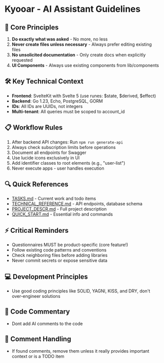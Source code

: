 # Kyooar - AI Assistant Guidelines

## 🤖 Core Principles
1. **Do exactly what was asked** - No more, no less
2. **Never create files unless necessary** - Always prefer editing existing files
3. **No unsolicited documentation** - Only create docs when explicitly requested
4. **UI Components** - Always use existing components from lib/components

## 🛠️ Key Technical Context
- **Frontend**: SvelteKit with Svelte 5 (use runes: $state, $derived, $effect)
- **Backend**: Go 1.23, Echo, PostgreSQL, GORM
- **IDs**: All IDs are UUIDs, not integers
- **Multi-tenant**: All queries must be scoped to account_id

## 📋 Workflow Rules
1. After backend API changes: Run `npm run generate-api`
2. Always check subscription limits before operations
3. Document all endpoints for Swagger
4. Use lucide icons exclusively in UI
5. Add identifier classes to root elements (e.g., "user-list")
6. Never execute apps - user handles execution

## 🔍 Quick References
- [TASKS.md](./TASKS.md) - Current work and todo items
- [TECHNICAL_REFERENCE.md](./TECHNICAL_REFERENCE.md) - API endpoints, database schema
- [PROJECT_DESCR.md](./PROJECT_DESCR.md) - Full project description
- [QUICK_START.md](./QUICK_START.md) - Essential info and commands

## ⚡ Critical Reminders
- Questionnaires MUST be product-specific (core feature!)
- Follow existing code patterns and conventions
- Check neighboring files before adding libraries
- Never commit secrets or expose sensitive data

## 💻 Development Principles
- Use good coding principles like SOLID, YAGNI, KISS, and DRY, don't over-engineer solutions

## 💬 Code Commentary
- Dont add AI comments to the code

## 📝 Comment Handling
- If found comments, remove them unless it really provides important context or is a TODO item